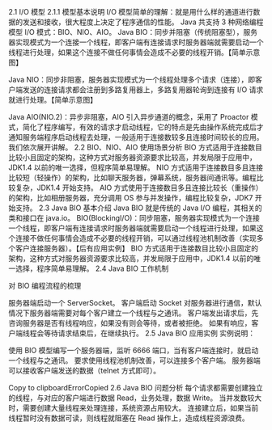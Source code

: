 2.1 I/O 模型
2.1.1 模型基本说明
I/O 模型简单的理解：就是用什么样的通道进行数据的发送和接收，很大程度上决定了程序通信的性能。
Java 共支持 3 种网络编程模型 I/O 模式：BIO、NIO、AIO。
Java BIO：同步并阻塞（传统阻塞型），服务器实现模式为一个连接一个线程，即客户端有连接请求时服务器端就需要启动一个线程进行处理，如果这个连接不做任何事情会造成不必要的线程开销。【简单示意图】


Java NIO：同步非阻塞，服务器实现模式为一个线程处理多个请求（连接），即客户端发送的连接请求都会注册到多路复用器上，多路复用器轮询到连接有 I/O 请求就进行处理。【简单示意图】


Java AIO(NIO.2)：异步非阻塞，AIO 引入异步通道的概念，采用了 Proactor 模式，简化了程序编写，有效的请求才启动线程，它的特点是先由操作系统完成后才通知服务端程序启动线程去处理，一般适用于连接数较多且连接时间较长的应用。
我们依次展开讲解。
2.2 BIO、NIO、AIO 使用场景分析
BIO 方式适用于连接数目比较小且固定的架构，这种方式对服务器资源要求比较高，并发局限于应用中，JDK1.4 以前的唯一选择，但程序简单易理解。
NIO 方式适用于连接数目多且连接比较短（轻操作）的架构，比如聊天服务器，弹幕系统，服务器间通讯等。编程比较复杂，JDK1.4 开始支持。
AIO 方式使用于连接数目多且连接比较长（重操作）的架构，比如相册服务器，充分调用 OS 参与并发操作，编程比较复杂，JDK7 开始支持。
2.3 Java BIO 基本介绍
Java BIO 就是传统的 Java I/O 编程，其相关的类和接口在 java.io。
BIO(BlockingI/O)：同步阻塞，服务器实现模式为一个连接一个线程，即客户端有连接请求时服务器端就需要启动一个线程进行处理，如果这个连接不做任何事情会造成不必要的线程开销，可以通过线程池机制改善（实现多个客户连接服务器）。【后有应用实例】
BIO 方式适用于连接数目比较小且固定的架构，这种方式对服务器资源要求比较高，并发局限于应用中，JDK1.4 以前的唯一选择，程序简单易理解。
2.4 Java BIO 工作机制


对 BIO 编程流程的梳理

服务器端启动一个 ServerSocket。
客户端启动 Socket 对服务器进行通信，默认情况下服务器端需要对每个客户建立一个线程与之通讯。
客户端发出请求后，先咨询服务器是否有线程响应，如果没有则会等待，或者被拒绝。
如果有响应，客户端线程会等待请求结束后，在继续执行。
2.5 Java BIO 应用实例
实例说明：

使用 BIO 模型编写一个服务器端，监听 6666 端口，当有客户端连接时，就启动一个线程与之通讯。
要求使用线程池机制改善，可以连接多个客户端。
服务器端可以接收客户端发送的数据（telnet 方式即可）。

Copy to clipboardErrorCopied
2.6 Java BIO 问题分析
每个请求都需要创建独立的线程，与对应的客户端进行数据 Read，业务处理，数据 Write。
当并发数较大时，需要创建大量线程来处理连接，系统资源占用较大。
连接建立后，如果当前线程暂时没有数据可读，则线程就阻塞在 Read 操作上，造成线程资源浪费。